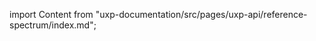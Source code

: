 
import Content from "uxp-documentation/src/pages/uxp-api/reference-spectrum/index.md";

<Content query="product=xd"/>
